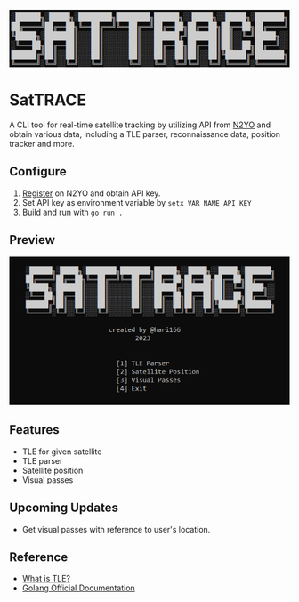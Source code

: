 ![Alt text](cover/cover.png)

# SatTRACE
A CLI tool for real-time satellite tracking by utilizing API from [N2YO](https://www.n2yo.com/) and obtain various data, including a TLE parser, reconnaissance data, position tracker and more.

## Configure
1. [Register](https://www.n2yo.com/login/register/) on N2YO and obtain API key.
2. Set API key as environment variable by ```setx VAR_NAME API_KEY```
3. Build and run with ```go run .```

## Preview
![Alt text](cover/preview.png)

## Features
- TLE for given satellite
- TLE parser
- Satellite position
- Visual passes

## Upcoming Updates
- Get visual passes with reference to user's location.

## Reference
- [What is TLE?](http://www.satobs.org/element.html)
- [Golang Official Documentation](https://go.dev/doc/)
